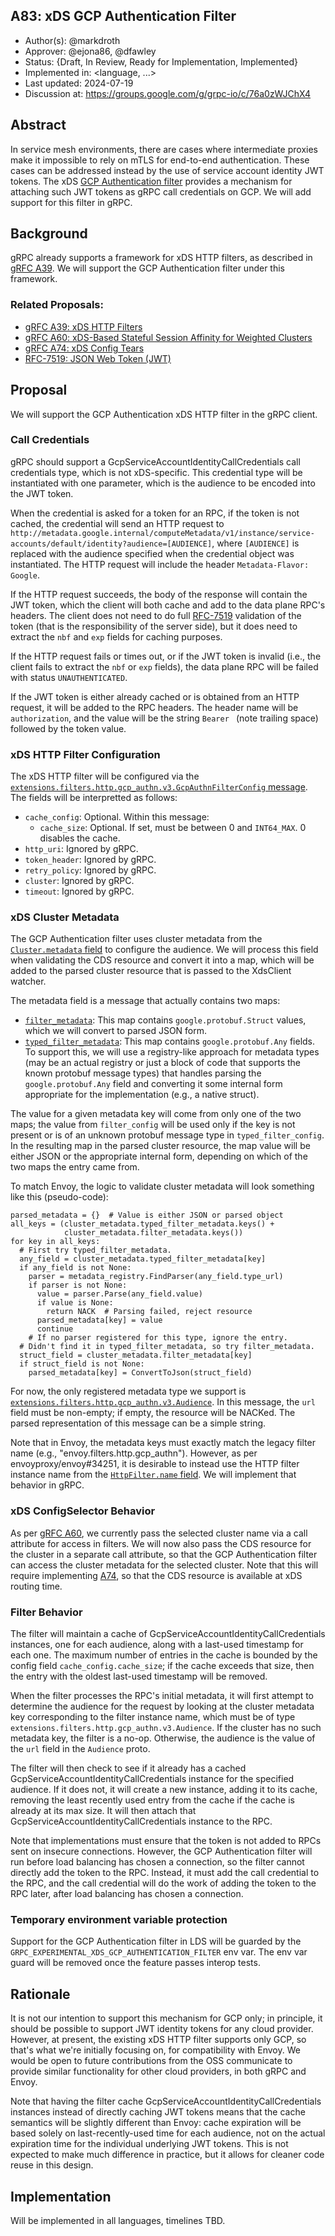 A83: xDS GCP Authentication Filter
----
* Author(s): @markdroth
* Approver: @ejona86, @dfawley
* Status: {Draft, In Review, Ready for Implementation, Implemented}
* Implemented in: <language, ...>
* Last updated: 2024-07-19
* Discussion at: https://groups.google.com/g/grpc-io/c/76a0zWJChX4

## Abstract

In service mesh environments, there are cases where intermediate proxies
make it impossible to rely on mTLS for end-to-end authentication.  These
cases can be addressed instead by the use of service account identity
JWT tokens.  The xDS [GCP Authentication
filter](https://www.envoyproxy.io/docs/envoy/latest/configuration/http/http_filters/gcp_authn_filter)
provides a mechanism for attaching such JWT tokens as gRPC call
credentials on GCP.  We will add support for this filter in gRPC.

## Background

gRPC already supports a framework for xDS HTTP filters, as described in
[gRFC A39][A39].  We will support the GCP Authentication filter under
this framework.

### Related Proposals: 
* [gRFC A39: xDS HTTP Filters][A39]
* [gRFC A60: xDS-Based Stateful Session Affinity for Weighted Clusters][A60]
* [gRFC A74: xDS Config Tears][A74]
* [RFC-7519: JSON Web Token (JWT)][RFC-7519]

[A39]: A39-xds-http-filters.md
[A60]: A60-xds-stateful-session-affinity-weighted-clusters.md
[A74]: A74-xds-config-tears.md
[RFC-7519]: https://datatracker.ietf.org/doc/html/rfc7519

## Proposal

We will support the GCP Authentication xDS HTTP filter in the gRPC client.

### Call Credentials

gRPC should support a GcpServiceAccountIdentityCallCredentials call
credentials type, which is not xDS-specific.  This credential type
will be instantiated with one parameter, which is the audience to be
encoded into the JWT token.

When the credential is asked for a token for an RPC, if
the token is not cached, the credential will send an HTTP request to
`http://metadata.google.internal/computeMetadata/v1/instance/service-accounts/default/identity?audience=[AUDIENCE]`,
where `[AUDIENCE]` is replaced with the audience specified when the
credential object was instantiated.  The HTTP request will include the
header `Metadata-Flavor: Google`.

If the HTTP request succeeds, the body of the response will contain the
JWT token, which the client will both cache and add to the data plane
RPC's headers.  The client does not need to do full [RFC-7519] validation
of the token (that is the responsibility of the server side), but it
does need to extract the `nbf` and `exp` fields for caching purposes.

If the HTTP request fails or times out, or if the JWT token is invalid
(i.e., the client fails to extract the `nbf` or `exp` fields), the data
plane RPC will be failed with status `UNAUTHENTICATED`.

If the JWT token is either already cached or is obtained from an HTTP
request, it will be added to the RPC headers.  The header name will be
`authorization`, and the value will be the string `Bearer ` (note
trailing space) followed by the token value.

### xDS HTTP Filter Configuration

The xDS HTTP filter will be configured via the
[`extensions.filters.http.gcp_authn.v3.GcpAuthnFilterConfig`
message](https://github.com/envoyproxy/envoy/blob/c16faca3619fb44c24b12d15aad8a797b9e210ab/api/envoy/extensions/filters/http/gcp_authn/v3/gcp_authn.proto#L27).
The fields will be interpretted as follows:
- `cache_config`: Optional.  Within this message:
  - `cache_size`: Optional.  If set, must be between 0 and `INT64_MAX`.
    0 disables the cache.
- `http_uri`: Ignored by gRPC.
- `token_header`: Ignored by gRPC.
- `retry_policy`: Ignored by gRPC.
- `cluster`: Ignored by gRPC.
- `timeout`: Ignored by gRPC.

### xDS Cluster Metadata

The GCP Authentication filter uses cluster metadata from the
[`Cluster.metadata`
field](https://github.com/envoyproxy/envoy/blob/7436690884f70b5550b6953988d05818bae3d087/api/envoy/config/cluster/v3/cluster.proto#L1092)
to configure the audience.  We will process this field when validating
the CDS resource and convert it into a map, which will be added to
the parsed cluster resource that is passed to the XdsClient watcher.

The metadata field is a message that actually contains two maps:
- [`filter_metadata`](https://github.com/envoyproxy/envoy/blob/7436690884f70b5550b6953988d05818bae3d087/api/envoy/config/core/v3/base.proto#L248):
  This map contains `google.protobuf.Struct` values, which we will
  convert to parsed JSON form.
- [`typed_filter_metadata`](https://github.com/envoyproxy/envoy/blob/7436690884f70b5550b6953988d05818bae3d087/api/envoy/config/core/v3/base.proto#L257):
  This map contains `google.protobuf.Any` fields.  To support this, we
  will use a registry-like approach for metadata types (may be an actual
  registry or just a block of code that supports the known protobuf
  message types) that handles parsing the `google.protobuf.Any` field
  and converting it some internal form appropriate for the implementation
  (e.g., a native struct).

The value for a given metadata key will come from only one of the
two maps; the value from `filter_config` will be used only if the
key is not present or is of an unknown protobuf message type in
`typed_filter_config`.  In the resulting map in the parsed cluster
resource, the map value will be either JSON or the appropriate internal
form, depending on which of the two maps the entry came from.

To match Envoy, the logic to validate cluster metadata will look something
like this (pseudo-code):

```
parsed_metadata = {}  # Value is either JSON or parsed object
all_keys = (cluster_metadata.typed_filter_metadata.keys() +
            cluster_metadata.filter_metadata.keys())
for key in all_keys:
  # First try typed_filter_metadata.
  any_field = cluster_metadata.typed_filter_metadata[key]
  if any_field is not None:
    parser = metadata_registry.FindParser(any_field.type_url)
    if parser is not None:
      value = parser.Parse(any_field.value)
      if value is None:
        return NACK  # Parsing failed, reject resource
      parsed_metadata[key] = value
      continue
    # If no parser registered for this type, ignore the entry.
  # Didn't find it in typed_filter_metadata, so try filter_metadata.
  struct_field = cluster_metadata.filter_metadata[key]
  if struct_field is not None:
    parsed_metadata[key] = ConvertToJson(struct_field)
```

For now, the only registered metadata type we support is
[`extensions.filters.http.gcp_authn.v3.Audience`](https://github.com/envoyproxy/envoy/blob/c16faca3619fb44c24b12d15aad8a797b9e210ab/api/envoy/extensions/filters/http/gcp_authn/v3/gcp_authn.proto#L66).
In this message, the `url` field must be non-empty; if empty, the
resource will be NACKed.  The parsed representation of this message can
be a simple string.

Note that in Envoy, the metadata keys must exactly match the legacy
filter name (e.g., "envoy.filters.http.gcp_authn").  However, as per
envoyproxy/envoy#34251, it is desirable to instead use the HTTP filter
instance name from the [`HttpFilter.name`
field](https://github.com/envoyproxy/envoy/blob/7436690884f70b5550b6953988d05818bae3d087/api/envoy/extensions/filters/network/http_connection_manager/v3/http_connection_manager.proto#L1149).
We will implement that behavior in gRPC.

### xDS ConfigSelector Behavior

As per [gRFC A60][A60], we currently pass the selected cluster name via
a call attribute for access in filters.  We will now also pass the CDS
resource for the cluster in a separate call attribute, so that the GCP
Authentication filter can access the cluster metadata for the selected
cluster.  Note that this will require implementing [A74], so that the
CDS resource is available at xDS routing time.

### Filter Behavior

The filter will maintain a cache of
GcpServiceAccountIdentityCallCredentials instances, one for each
audience, along with a last-used timestamp for each one.  The maximum
number of entries in the cache is bounded by the config field
`cache_config.cache_size`; if the cache exceeds that size, then the
entry with the oldest last-used timestamp will be removed.

When the filter processes the RPC's initial metadata, it will first
attempt to determine the audience for the request by looking at the
cluster metadata key corresponding to the filter instance name, which
must be of type `extensions.filters.http.gcp_authn.v3.Audience`.  If the
cluster has no such metadata key, the filter is a no-op.  Otherwise, the
audience is the value of the `url` field in the `Audience` proto.

The filter will then check to see if it already has a cached
GcpServiceAccountIdentityCallCredentials instance for the specified
audience.  If it does not, it will create a new instance, adding it to
its cache, removing the least recently used entry from the cache if the
cache is already at its max size.  It will then attach that
GcpServiceAccountIdentityCallCredentials instance to the RPC.

Note that implementations must ensure that the token is not added to
RPCs sent on insecure connections.  However, the GCP Authentication
filter will run before load balancing has chosen a connection, so the
filter cannot directly add the token to the RPC.  Instead, it must add
the call credential to the RPC, and the call credential will do the work
of adding the token to the RPC later, after load balancing has chosen a
connection.

### Temporary environment variable protection

Support for the GCP Authentication filter in LDS will be guarded by the
`GRPC_EXPERIMENTAL_XDS_GCP_AUTHENTICATION_FILTER` env var.  The env var
guard will be removed once the feature passes interop tests.

## Rationale

It is not our intention to support this mechanism for GCP only; in
principle, it should be possible to support JWT identity tokens for any
cloud provider.  However, at present, the existing xDS HTTP filter
supports only GCP, so that's what we're initially focusing on, for
compatibility with Envoy.  We would be open to future contributions from
the OSS communicate to provide similar functionality for other cloud
providers, in both gRPC and Envoy.

Note that having the filter cache
GcpServiceAccountIdentityCallCredentials instances instead of directly
caching JWT tokens means that the cache semantics will be slightly
different than Envoy: cache expiration will be based solely on
last-recently-used time for each audience, not on the actual expiration
time for the individual underlying JWT tokens.  This is not expected to
make much difference in practice, but it allows for cleaner code reuse
in this design.

## Implementation

Will be implemented in all languages, timelines TBD.

